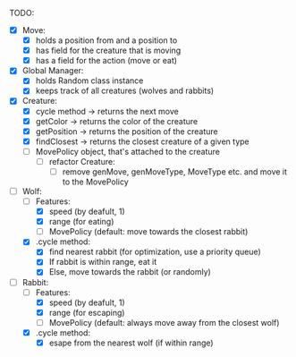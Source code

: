 TODO:
- [x] Move:
  - [x] holds a position from and a position to
  - [x] has field for the creature that is moving
  - [x] has a field for the action (move or eat)
- [x] Global Manager:
  - [x] holds Random class instance
  - [x] keeps track of all creatures (wolves and rabbits)
- [x] Creature:
  - [x] cycle method -> returns the next move
  - [x] getColor -> returns the color of the creature
  - [x] getPosition -> returns the position of the creature
  - [x] findClosest -> returns the closest creature of a given type
  - [ ] MovePolicy object, that's attached to the creature
    - [ ] refactor Creature:
      - [ ] remove genMove, genMoveType, MoveType etc. and move it to the MovePolicy
- [ ] Wolf:
  - [ ] Features:
    - [x] speed (by deafult, 1)
    - [x] range (for eating)
    - [ ] MovePolicy (default: move towards the closest rabbit)
  - [x] .cycle method:
    - [x] find nearest rabbit (for optimization, use a priority queue)
    - [x] If rabbit is within range, eat it
    - [x] Else, move towards the rabbit (or randomly)
- [ ] Rabbit:
  - [ ] Features:
    - [x] speed (by deafult, 1)
    - [x] range (for escaping)
    - [ ] MovePolicy (default: always move away from the closest wolf)
  - [x] .cycle method:
    - [x] esape from the nearest wolf (if within range)